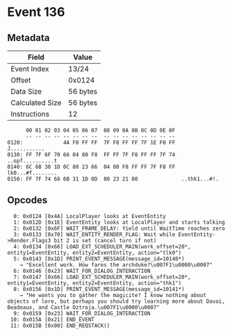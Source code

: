 # Event 136

## Metadata

| Field           | Value    |
|-----------------|----------|
| Event Index     | 13/24    |
| Offset          | 0x0124   |
| Data Size       | 56 bytes |
| Calculated Size | 56 bytes |
| Instructions    | 12       |

```
      00 01 02 03 04 05 06 07  08 09 0A 0B 0C 0D 0E 0F
      -- -- -- -- -- -- -- --  -- -- -- -- -- -- -- --
0120:             4A F0 FF FF  7F F8 FF FF 7F 1E F0 FF      J...........
0130: FF 7F 6F 70 66 04 80 F8  FF FF 7F F8 FF FF 7F 74  ..opf..........t
0140: 6C 6B 30 1D 0C 80 23 66  04 80 F8 FF FF 7F F8 FF  lk0...#f........
0150: FF 7F 74 68 6B 31 1D 0D  80 23 21 00              ..thk1...#!.    
```

## Opcodes

```
  0: 0x0124 [0x4A] LocalPlayer looks at EventEntity
  1: 0x012D [0x1E] EventEntity looks at LocalPlayer and starts talking
  2: 0x0132 [0x6F] WAIT_FRAME_DELAY: Yield until WaitTime reaches zero
  3: 0x0133 [0x70] WAIT_ENTITY_RENDER_FLAG: Wait while EventEntity->Render.Flags3 bit 2 is set (cancel turn if not)
  4: 0x0134 [0x66] LOAD_EXT_SCHEDULER_MAIN(work_offset=20*, entity1=EventEntity, entity2=EventEntity, action="tlk0")
  5: 0x0143 [0x1D] PRINT_EVENT_MESSAGE(message_id=10140*)
    → "Excellent work. How fares the archduke?\u007F1\u0000\u0007"
  6: 0x0146 [0x23] WAIT_FOR_DIALOG_INTERACTION
  7: 0x0147 [0x66] LOAD_EXT_SCHEDULER_MAIN(work_offset=20*, entity1=EventEntity, entity2=EventEntity, action="thk1")
  8: 0x0156 [0x1D] PRINT_EVENT_MESSAGE(message_id=10141*)
    → "He wants you to gather the magicite? I know nothing about objects of lore, but perhaps you should try learning more about Davoi, Beadeaux, and Castle Oztroja.\u007F1\u0000\u0007"
  9: 0x0159 [0x23] WAIT_FOR_DIALOG_INTERACTION
 10: 0x015A [0x21] END_EVENT
 11: 0x015B [0x00] END_REQSTACK()
```
